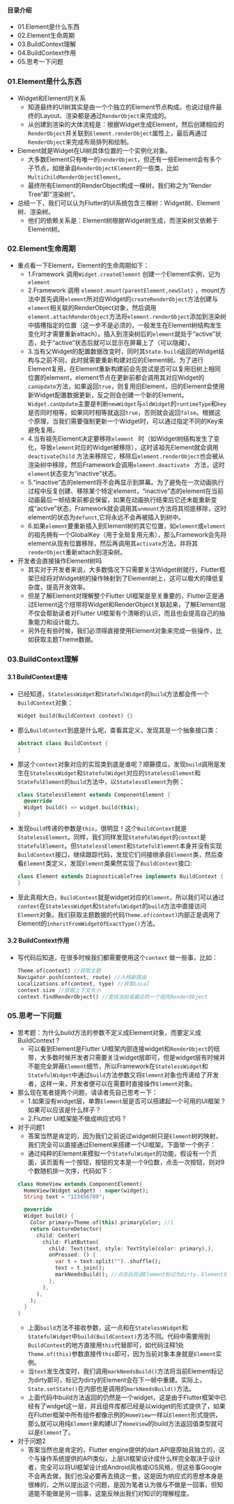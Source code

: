 #### 目录介绍
- 01.Element是什么东西
- 02.Element生命周期
- 03.BuildContext理解
- 04.BuildContext作用
- 05.思考一下问题




### 01.Element是什么东西
- Widget和Element的关系
    - 知道最终的UI树其实是由一个个独立的Element节点构成。也说过组件最终的Layout、渲染都是通过`RenderObject`来完成的。
    - 从创建到渲染的大体流程是：根据Widget生成Element，然后创建相应的`RenderObject`并关联到`Element.renderObject`属性上，最后再通过`RenderObject`来完成布局排列和绘制。
- Element就是Widget在UI树具体位置的一个实例化对象。
    - 大多数Element只有唯一的`renderObject`，但还有一些Element会有多个子节点，如继承自`RenderObjectElement`的一些类，比如`MultiChildRenderObjectElement`。
    - 最终所有Element的RenderObject构成一棵树，我们称之为”Render Tree“即”渲染树“。
- 总结一下，我们可以认为Flutter的UI系统包含三棵树：Widget树、Element树、渲染树。
    - 他们的依赖关系是：Element树根据Widget树生成，而渲染树又依赖于Element树。


### 02.Element生命周期
- 重点看一下Element，Element的生命周期如下：
    - 1.Framework 调用`Widget.createElement` 创建一个Element实例，记为`element`
    - 2.Framework 调用 `element.mount(parentElement,newSlot)` ，mount方法中首先调用`element`所对应Widget的`createRenderObject`方法创建与`element`相关联的RenderObject对象，然后调用`element.attachRenderObject`方法将`element.renderObject`添加到渲染树中插槽指定的位置（这一步不是必须的，一般发生在Element树结构发生变化时才需要重新attach）。插入到渲染树后的`element`就处于“active”状态，处于“active”状态后就可以显示在屏幕上了（可以隐藏）。
    - 3.当有父Widget的配置数据改变时，同时其`State.build`返回的Widget结构与之前不同，此时就需要重新构建对应的Element树。为了进行Element复用，在Element重新构建前会先尝试是否可以复用旧树上相同位置的element，element节点在更新前都会调用其对应Widget的`canUpdate`方法，如果返回`true`，则复用旧Element，旧的Element会使用新Widget配置数据更新，反之则会创建一个新的Element。`Widget.canUpdate`主要是判断`newWidget`与`oldWidget`的`runtimeType`和`key`是否同时相等，如果同时相等就返回`true`，否则就会返回`false`。根据这个原理，当我们需要强制更新一个Widget时，可以通过指定不同的Key来避免复用。
    - 4.当有祖先Element决定要移除`element ` 时（如Widget树结构发生了变化，导致`element`对应的Widget被移除），这时该祖先Element就会调用`deactivateChild` 方法来移除它，移除后`element.renderObject`也会被从渲染树中移除，然后Framework会调用`element.deactivate ` 方法，这时`element`状态变为“inactive”状态。
    - 5.“inactive”态的element将不会再显示到屏幕。为了避免在一次动画执行过程中反复创建、移除某个特定element，“inactive”态的element在当前动画最后一帧结束前都会保留，如果在动画执行结束后它还未能重新变成“active”状态，Framework就会调用其`unmount`方法将其彻底移除，这时element的状态为`defunct`,它将永远不会再被插入到树中。
    - 6.如果`element`要重新插入到Element树的其它位置，如`element`或`element`的祖先拥有一个GlobalKey（用于全局复用元素），那么Framework会先将element从现有位置移除，然后再调用其`activate`方法，并将其`renderObject`重新attach到渲染树。
- 开发者会直接操作Element树吗
    - 其实对于开发者来说，大多数情况下只需要关注Widget树就行，Flutter框架已经将对Widget树的操作映射到了Element树上，这可以极大的降低复杂度，提高开发效率。
    - 但是了解Element对理解整个Flutter UI框架是至关重要的，Flutter正是通过Element这个纽带将Widget和RenderObject关联起来，了解Element层不仅会帮助读者对Flutter UI框架有个清晰的认识，而且也会提高自己的抽象能力和设计能力。
    - 另外在有些时候，我们必须得直接使用Element对象来完成一些操作，比如获取主题Theme数据。


### 03.BuildContext理解
#### 3.1 BuildContext是啥
- 已经知道，`StatelessWidget`和`StatefulWidget`的`build`方法都会传一个`BuildContext`对象：
    ```dart
    Widget build(BuildContext context) {}
    ```
- 那么`BuildContext`到底是什么呢，查看其定义，发现其是一个抽象接口类：
    ```dart
    abstract class BuildContext {
    }
    ```
- 那这个`context`对象对应的实现类到底是谁呢？顺藤摸瓜，发现`build`调用是发生在`StatelessWidget`和`StatefulWidget`对应的`StatelessElement`和`StatefulElement`的`build`方法中，以`StatelessElement`为例：
    ```dart
    class StatelessElement extends ComponentElement {
      @override
      Widget build() => widget.build(this);
    }
    ```
- 发现`build`传递的参数是`this`，很明显！这个`BuildContext`就是`StatelessElement`。同样，我们同样发现`StatefulWidget`的`context`是`StatefulElement`。但`StatelessElement`和`StatefulElement`本身并没有实现`BuildContext`接口，继续跟踪代码，发现它们间接继承自`Element`类，然后查看`Element`类定义，发现`Element`类果然实现了`BuildContext`接口:
    ```dart
    class Element extends DiagnosticableTree implements BuildContext {
    }
    ```
- 至此真相大白，`BuildContext`就是widget对应的`Element`，所以我们可以通过`context`在`StatelessWidget`和`StatefulWidget`的`build`方法中直接访问`Element`对象。我们获取主题数据的代码`Theme.of(context)`内部正是调用了Element的`inheritFromWidgetOfExactType()`方法。


#### 3.2 BuildContext作用
- 写代码后知道，在很多时候我们都需要使用这个`context` 做一些事，比如：
    ```dart
    Theme.of(context) //获取主题
    Navigator.push(context, route) //入栈新路由
    Localizations.of(context, type) //获取Local
    context.size //获取上下文大小
    context.findRenderObject() //查找当前或最近的一个祖先RenderObject
    ```




### 05.思考一下问题
- 思考题：为什么build方法的参数不定义成Element对象，而要定义成BuildContext ?
    - 可以看到Element是Flutter UI框架内部连接widget和`RenderObject`的纽带，大多数时候开发者只需要关注widget层即可，但是widget层有时候并不能完全屏蔽`Element`细节，所以Framework在`StatelessWidget`和`StatefulWidget`中通过`build`方法参数又将`Element`对象也传递给了开发者，这样一来，开发者便可以在需要时直接操作`Element`对象。
- 那么现在笔者提两个问题，请读者先自己思考一下：
    - 1.如果没有widget层，单靠`Element`层是否可以搭建起一个可用的UI框架？如果可以应该是什么样子？
    - 2.Flutter UI框架能不做成响应式吗？
- 对于问题1
    - 答案当然是肯定的，因为我们之前说过widget树只是`Element`树的映射，我们完全可以直接通过Element来搭建一个UI框架。下面举一个例子：
    - 通过纯粹的Element来模拟一个`StatefulWidget`的功能，假设有一个页面，该页面有一个按钮，按钮的文本是一个9位数，点击一次按钮，则对9个数随机排一次序，代码如下：
    ```dart
    class HomeView extends ComponentElement{
      HomeView(Widget widget) : super(widget);
      String text = "123456789";
    
      @override
      Widget build() {
        Color primary=Theme.of(this).primaryColor; //1
        return GestureDetector(
          child: Center(
            child: FlatButton(
              child: Text(text, style: TextStyle(color: primary),),
              onPressed: () {
                var t = text.split("")..shuffle();
                text = t.join();
                markNeedsBuild(); //点击后将该Element标记为dirty，Element将会rebuild
              },
            ),
          ),
        );
      }
    }
    ```
    - 上面`build`方法不接收参数，这一点和在`StatelessWidget`和`StatefulWidget`中`build(BuildContext)`方法不同。代码中需要用到`BuildContext`的地方直接用`this`代替即可，如代码注释1处`Theme.of(this)`参数直接传`this`即可，因为当前对象本身就是`Element`实例。
    - 当`text`发生改变时，我们调用`markNeedsBuild()`方法将当前Element标记为dirty即可，标记为dirty的Element会在下一帧中重建。实际上，`State.setState()`在内部也是调用的`markNeedsBuild()`方法。
    - 上面代码中build方法返回的仍然是一个widget，这是由于Flutter框架中已经有了widget这一层，并且组件库都已经是以widget的形式提供了，如果在Flutter框架中所有组件都像示例的`HomeView`一样以`Element`形式提供，那么就可以用纯`Element`来构建UI了`HomeView`的build方法返回值类型就可以是`Element`了。
- 对于问题2
    - 答案当然也是肯定的，Flutter engine提供的dart API是原始且独立的，这个与操作系统提供的API类似，上层UI框架设计成什么样完全取决于设计者，完全可以将UI框架设计成Android风格或iOS风格，但这些事Google不会再去做，我们也没必要再去搞这一套，这是因为响应式的思想本身是很棒的，之所以提出这个问题，是因为笔者认为做与不做是一回事，但知道能不能做是另一回事，这能反映出我们对知识的理解程度。







